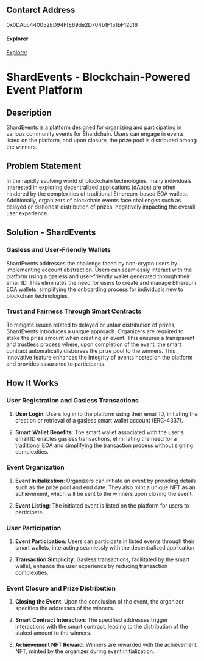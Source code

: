 ## Contarct Address 

0x0DAbc440052ED94FfE69de2D704b1F151bF12c16
#### Explorer
[Explorer](https://explorer-sphinx.shardeum.org/account/0x0dabc440052ed94ffe69de2d704b1f151bf12c16)

# ShardEvents - Blockchain-Powered Event Platform
## Description

ShardEvents is a platform designed for organizing and participating in various community events for Shardchain. Users can engage in events listed on the platform, and upon closure, the prize pool is distributed among the winners.

## Problem Statement

In the rapidly evolving world of blockchain technologies, many individuals interested in exploring decentralized applications (dApps) are often hindered by the complexities of traditional Ethereum-based EOA wallets. Additionally, organizers of blockchain events face challenges such as delayed or dishonest distribution of prizes, negatively impacting the overall user experience.

## Solution - ShardEvents

### Gasless and User-Friendly Wallets

ShardEvents addresses the challenge faced by non-crypto users by implementing account abstraction. Users can seamlessly interact with the platform using a gasless and user-friendly wallet generated through their email ID. This eliminates the need for users to create and manage Ethereum EOA wallets, simplifying the onboarding process for individuals new to blockchain technologies.

### Trust and Fairness Through Smart Contracts

To mitigate issues related to delayed or unfair distribution of prizes, ShardEvents introduces a unique approach. Organizers are required to stake the prize amount when creating an event. This ensures a transparent and trustless process where, upon completion of the event, the smart contract automatically disburses the prize pool to the winners. This innovative feature enhances the integrity of events hosted on the platform and provides assurance to participants.


## How It Works

### User Registration and Gasless Transactions

1. **User Login**: Users log in to the platform using their email ID, initiating the creation or retrieval of a gasless smart wallet account (ERC-4337).

2. **Smart Wallet Benefits**: The smart wallet associated with the user's email ID enables gasless transactions, eliminating the need for a traditional EOA and simplifying the transaction process without signing complexities.

### Event Organization

1. **Event Initialization**: Organizers can initiate an event by providing details such as the prize pool and end date. They also mint a unique NFT as an achievement, which will be sent to the winners upon closing the event.

2. **Event Listing**: The initiated event is listed on the platform for users to participate.

### User Participation

1. **Event Participation**: Users can participate in listed events through their smart wallets, interacting seamlessly with the decentralized application.

2. **Transaction Simplicity**: Gasless transactions, facilitated by the smart wallet, enhance the user experience by reducing transaction complexities.

### Event Closure and Prize Distribution

1. **Closing the Event**: Upon the conclusion of the event, the organizer specifies the addresses of the winners.

2. **Smart Contract Interaction**: The specified addresses trigger interactions with the smart contract, leading to the distribution of the staked amount to the winners.

3. **Achievement NFT Reward**: Winners are rewarded with the achievement NFT, minted by the organizer during event initialization.



